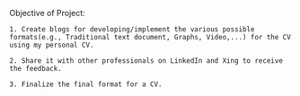Objective of Project:
    
    1. Create blogs for developing/implement the various possible formats(e.g., Traditional text document, Graphs, Video,...) for the CV using my personal CV.

    2. Share it with other professionals on LinkedIn and Xing to receive the feedback.

    3. Finalize the final format for a CV.
